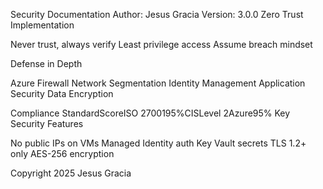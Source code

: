 Security Documentation
Author: Jesus Gracia
Version: 3.0.0
Zero Trust Implementation

Never trust, always verify
Least privilege access
Assume breach mindset

Defense in Depth

Azure Firewall
Network Segmentation
Identity Management
Application Security
Data Encryption

Compliance
StandardScoreISO 2700195%CISLevel 2Azure95%
Key Security Features

No public IPs on VMs
Managed Identity auth
Key Vault secrets
TLS 1.2+ only
AES-256 encryption


Copyright 2025 Jesus Gracia